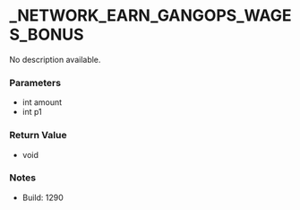 # _NETWORK_EARN_GANGOPS_WAGES_BONUS

No description available.

### Parameters
* int amount
* int p1

### Return Value
* void

### Notes
* Build: 1290

